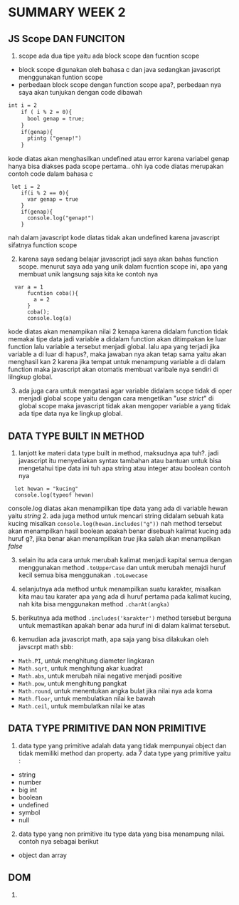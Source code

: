# SUMMARY WEEK 2

## JS Scope DAN FUNCITON

1. scope ada dua tipe yaitu ada block scope dan fucntion scope
  - block scope digunakan oleh bahasa c dan java sedangkan javascript menggunakan funtion scope
  - perbedaan block scope dengan function scope apa?, perbedaan nya saya akan tunjukan dengan code dibawah

  ```markdown
  int i = 2
      if ( i % 2 = 0){
        bool genap = true;
      }
      if(genap){
        ptintg ("genap!")
      }
  ```


  kode diatas akan menghasilkan undefined atau error karena variabel genap hanya bisa diakses pada scope pertama.. ohh iya code diatas merupakan 
  contoh code dalam bahasa c
  
  ```
   let i = 2
      if(i % 2 == 0){
        var genap = true
      }
      if(genap){
        console.log("genap!")
      }

  ```

  nah dalam javascript kode diatas tidak akan undefined karena javascript sifatnya function scope


2. karena saya sedang belajar javascript jadi saya akan bahas function scope. menurut saya ada yang unik dalam fucntion scope ini, apa yang membuat unik langsung saja 
kita ke contoh nya 

```
  var a = 1
      fucntion coba(){
        a = 2
      }
      coba();
      console.log(a)

```

  kode diatas akan menampikan nilai 2 kenapa karena didalam function tidak memakai tipe data jadi variable a didalam function akan ditimpakan ke luar function lalu 
  variable a tersebut menjadi global. lalu apa yang terjadi jika variable a di luar di hapus?, maka jawaban nya akan tetap sama yaitu akan menghasil kan 2 karena 
  jika tempat untuk menampung variable a di dalam function maka javascript akan otomatis membuat varibale nya sendiri di lilngkup global.

3. ada juga cara untuk mengatasi agar variable didalam scope tidak di oper menjadi global scope yaitu dengan cara mengetikan "_use strict_" di global scope maka javascript tidak akan mengoper variable a yang tidak ada tipe data nya ke lingkup global.

## DATA TYPE BUILT IN METHOD

1. lanjott ke materi data type built in method, maksudnya apa tuh?. jadi javascript itu menyediakan syntax tambahan atau bantuan untuk bisa mengetahui tipe data ini tuh apa string atau integer atau boolean contoh nya 

``` 
  let hewan = "kucing"
  console.log(typeof hewan) 
```

console.log diatas akan menampilkan tipe data yang ada di variable hewan yaitu _string_
2. ada juga method untuk mencari string didalam sebuah kata kucing misalkan `console.log(hewan.includes("g"))` nah method tersebut akan menampilkan hasil boolean apakah benar disebuah kalimat kucing ada huruf g?, jika benar akan menampilkan _true_ jika salah akan menampilkan _false_

3. selain itu ada cara untuk merubah kalimat menjadi kapital semua dengan menggunakan method `.toUpperCase` dan untuk merubah menajdi huruf kecil semua bisa menggunakan `.toLowecase`

4. selanjutnya ada method untuk menampilkan suatu karakter, misalkan kita mau tau karater apa yang ada di huruf pertama pada kalimat kucing, nah kita bisa menggunakan method `.charAt(angka)`

5. berikutnya ada method `.includes('karakter')` method tersebut berguna untuk memastikan apakah benar ada huruf ini di dalam kalimat tersebut.

6. kemudian ada javascript math, apa saja yang bisa dilakukan oleh javscrpt math sbb:
  - `Math.PI`, untuk menghitung diameter lingkaran
  - `Math.sqrt`, untuk menghitung akar kuadrat
  - `Math.abs`, untuk merubah nilai negative menjadi positive
  - `Math.pow`, untuk menghitung pangkat
  - `Math.round`, untuk menentukan angka bulat jika nilai nya ada koma
  - `Math.floor`, untuk membulatkan nilai ke bawah
  - `Math.ceil`, untuk membulatkan nilai ke atas

## DATA TYPE PRIMITIVE DAN NON PRIMITIVE

1. data type yang primitive adalah data yang tidak mempunyai object dan tidak memiliki method dan property. ada 7 data type yang primitive yaitu :
  - string
  - number
  - big int
  - boolean
  - undefined
  - symbol
  - null
2. data type yang non primitive itu type data yang bisa menampung nilai. contoh nya sebagai berikut
  - object dan array

## DOM

1. 